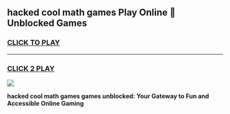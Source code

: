 
## hacked cool math games Play Online 👋 Unblocked Games
<h3>
<a href="https://news.freeplayer.one?title=hacked_cool_math_games&ref=17CMG">CLICK TO PLAY</a></h3>
<hr>

<h3>
<a href="https://news.freeplayer.one?title=hacked_cool_math_games&ref=17CMG">CLICK 2 PLAY</a>
  
</h3>

<a href="https://news.freeplayer.one?title=hacked_cool_math_games&ref=17CMG/"><img src="https://clearcache.store/games.png"></a>


**hacked cool math games games unblocked: Your Gateway to Fun and Accessible Online Gaming**
